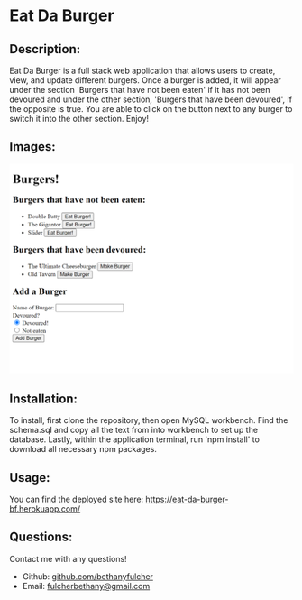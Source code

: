 # Eat Da Burger

## Description:
Eat Da Burger is a full stack web application that allows users to create, view, and update different burgers. Once a burger is added, it will appear under the section 'Burgers that have not been eaten' if it has not been devoured and under the other section, 'Burgers that have been devoured', if the opposite is true. You are able to click on the button next to any burger to switch it into the other section. Enjoy!

## Images:
![Screenshot of the app](public/assets/img/index.png)

## Installation:
To install, first clone the repository, then open MySQL workbench. Find the schema.sql and copy all the text from into workbench to set up the database. Lastly, within the application terminal, run 'npm install' to download all necessary npm packages. 

## Usage:
You can find the deployed site here: https://eat-da-burger-bf.herokuapp.com/

## Questions:
Contact me with any questions!
- Github: [github.com/bethanyfulcher](https://github.com/bethanyfulcher)
- Email: fulcherbethany@gmail.com